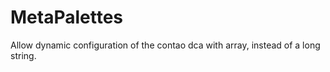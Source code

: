 # MetaPalettes

Allow dynamic configuration of the contao dca with array, instead of a long string.
